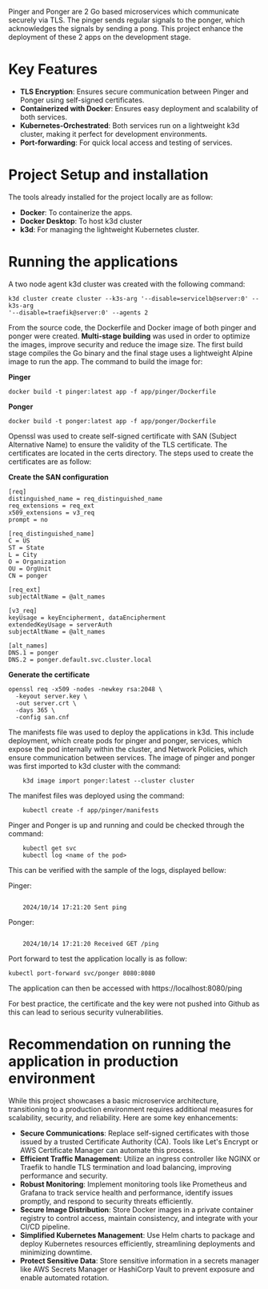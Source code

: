 
Pinger and Ponger are 2 Go based microservices which communicate securely via TLS. The pinger sends
regular signals to the ponger, which acknowledges the signals by sending a pong. This project
enhance the deployment of these 2 apps on the development stage.


# Key Features
- **TLS Encryption**: Ensures secure communication between Pinger and Ponger using self-signed
certificates.
- **Containerized with Docker**: Ensures easy deployment and scalability of both services.
- **Kubernetes-Orchestrated**: Both services run on a lightweight k3d cluster, making it perfect for
development environments.
- **Port-forwarding**: For quick local access and testing of services.


# Project Setup and installation
The tools already installed for the project locally are as follow:
- **Docker**: To containerize the apps.
- **Docker Desktop**: To host k3d cluster
- **k3d**: For managing the lightweight Kubernetes cluster.


# Running the applications

A two node agent k3d cluster was created with the following command:

``` 
k3d cluster create cluster --k3s-arg '--disable=servicelb@server:0' --k3s-arg
'--disable=traefik@server:0' --agents 2 
```

From the source code, the Dockerfile and Docker image of both pinger and ponger were created.
**Multi-stage building** was used in order to optimize the images, improve security and reduce the
image size. The first build stage compiles the Go binary and the final stage uses a lightweight
Alpine image to run the app. The command to build the image for:

**Pinger**

``` 
docker build -t pinger:latest app -f app/pinger/Dockerfile 
```

**Ponger**

``` 
docker build -t ponger:latest app -f app/ponger/Dockerfile 
```

Openssl was used to create self-signed certificate with SAN (Subject Alternative Name) to ensure the
validity of the TLS certificate. The certificates are located in the certs directory. The steps used
to create the certificates are as follow:

**Create the SAN configuration**

``` 
[req]
distinguished_name = req_distinguished_name
req_extensions = req_ext
x509_extensions = v3_req
prompt = no

[req_distinguished_name]
C = US
ST = State
L = City
O = Organization
OU = OrgUnit
CN = ponger

[req_ext]
subjectAltName = @alt_names

[v3_req]
keyUsage = keyEncipherment, dataEncipherment
extendedKeyUsage = serverAuth
subjectAltName = @alt_names

[alt_names]
DNS.1 = ponger
DNS.2 = ponger.default.svc.cluster.local 
```

**Generate the certificate**

``` 
openssl req -x509 -nodes -newkey rsa:2048 \
  -keyout server.key \
  -out server.crt \
  -days 365 \
  -config san.cnf 
```


The manifests file was used to deploy the applications in k3d. This include deployment, which create
pods for pinger and ponger, services, which expose the pod internally within the cluster, and
Network Policies, which ensure communication between services.
The image of pinger and ponger was first imported to k3d cluster with the command:

``` k3d image import pinger:latest --cluster cluster
    k3d image import ponger:latest --cluster cluster 
```

The manifest files was deployed using the command:

``` kubectl create -f app/ponger/manifests 
    kubectl create -f app/pinger/manifests 
```


Pinger and Ponger is up and running and could be checked through the command:
``` kubectl get pod 
    kubectl get svc 
    kubectl log <name of the pod> 
```

This can be verified with the sample of the logs, displayed bellow:

Pinger:
``` 2024/10/14 17:21:19 Got pong
```
```
    2024/10/14 17:21:20 Sent ping
```

Ponger:
``` 2024/10/14 17:21:19 Received GET /ping
```
```
    2024/10/14 17:21:20 Received GET /ping
```

Port forward to test the application locally is as follow:
``` 
kubectl port-forward svc/ponger 8080:8080 
```

The application can then be accessed with
https://localhost:8080/ping


For best practice, the certificate and the key were not pushed into Github as this can lead to
serious security vulnerabilities.


# Recommendation on running the application in production environment
While this project showcases a basic microservice architecture, transitioning to a production
environment requires additional measures for scalability, security, and reliability. Here are some
key enhancements:
- **Secure Communications**: Replace self-signed certificates with those issued by a trusted
Certificate Authority (CA). Tools like Let's Encrypt or AWS Certificate Manager can automate this
process.
- **Efficient Traffic Management**: Utilize an ingress controller like NGINX or Traefik to handle TLS
termination and load balancing, improving performance and security.
- **Robust Monitoring**: Implement monitoring tools like Prometheus and Grafana to track service
health and performance, identify issues promptly, and respond to security threats efficiently.
- **Secure Image Distribution**: Store Docker images in a private container registry to control
access, maintain consistency, and integrate with your CI/CD pipeline.
- **Simplified Kubernetes Management**: Use Helm charts to package and deploy Kubernetes resources
efficiently, streamlining deployments and minimizing downtime.
- **Protect Sensitive Data**: Store sensitive information in a secrets manager like AWS Secrets
Manager or HashiCorp Vault to prevent exposure and enable automated rotation.